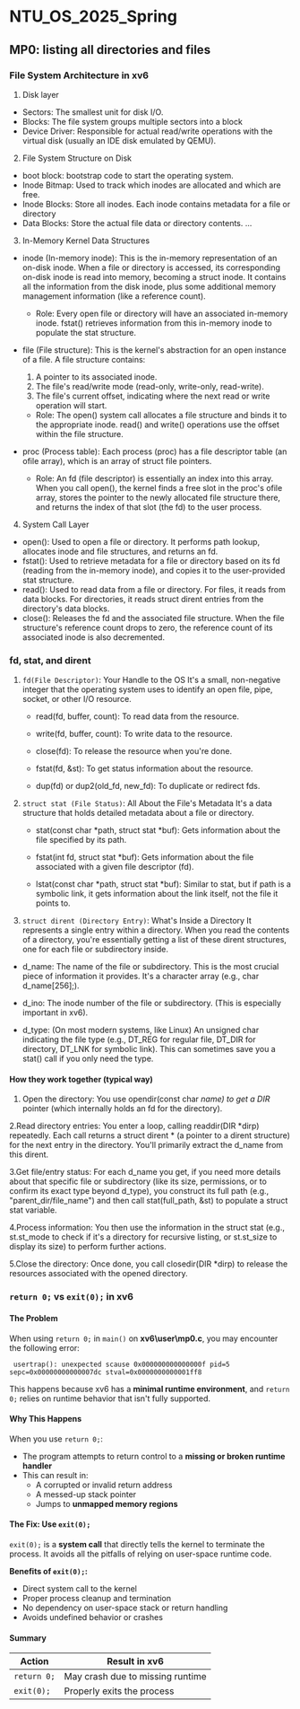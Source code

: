 # NTU_OS_2025_Spring

## MP0: listing all directories and files

### File System Architecture in xv6
1. Disk layer 
- Sectors:  The smallest unit for disk I/O.
- Blocks: The file system groups multiple sectors into a block
- Device Driver: Responsible for actual read/write operations with the virtual disk (usually an IDE disk emulated by QEMU).
2. File System Structure on Disk
- boot block: bootstrap code to start the operating system.
- Inode Bitmap: Used to track which inodes are allocated and which are free.
- Inode Blocks: Store all inodes. Each inode contains metadata for a file or directory
- Data Blocks: Store the actual file data or directory contents. 
...
3. In-Memory Kernel Data Structures
- inode (In-memory inode): This is the in-memory representation of an on-disk inode. When a file or directory is accessed, its corresponding on-disk inode is read into memory, becoming a struct inode. It contains all the information from the disk inode, plus some additional memory management information (like a reference count).

    - Role: Every open file or directory will have an associated in-memory inode. fstat() retrieves information from this in-memory inode to populate the stat structure.

- file (File structure): This is the kernel's abstraction for an open instance of a file. A file structure contains:

    1. A pointer to its associated inode.
    2. The file's read/write mode (read-only, write-only, read-write).
    3. The file's current offset, indicating where the next read or write operation will start.

    - Role: The open() system call allocates a file structure and binds it to the appropriate inode. read() and write() operations use the offset within the file structure.

- proc (Process table): Each process (proc) has a file descriptor table (an ofile array), which is an array of struct file pointers.

    - Role: An fd (file descriptor) is essentially an index into this array. When you call open(), the kernel finds a free slot in the proc's ofile array, stores the pointer to the newly allocated file structure there, and returns the index of that slot (the fd) to the user process.
4. System Call Layer
- open(): Used to open a file or directory. It performs path lookup, allocates inode and file structures, and returns an fd.
- fstat(): Used to retrieve metadata for a file or directory based on its fd (reading from the in-memory inode), and copies it to the user-provided stat structure.
- read(): Used to read data from a file or directory. For files, it reads from data blocks. For directories, it reads struct dirent entries from the directory's data blocks.
- close(): Releases the fd and the associated file structure. When the file structure's reference count drops to zero, the reference count of its associated inode is also decremented.

### fd, stat, and dirent
1. `fd(File Descriptor)`: Your Handle to the OS
It's a small, non-negative integer that the operating system uses to identify an open file, pipe, socket, or other I/O resource.
    - read(fd, buffer, count): To read data from the resource.

    - write(fd, buffer, count): To write data to the resource.

    - close(fd): To release the resource when you're done.

    - fstat(fd, &st): To get status information about the resource.

    - dup(fd) or dup2(old_fd, new_fd): To duplicate or redirect fds.

2. `struct stat (File Status)`: All About the File's Metadata
It's a data structure that holds detailed metadata about a file or directory. 
    - stat(const char *path, struct stat *buf): Gets information about the file specified by its path.

    - fstat(int fd, struct stat *buf): Gets information about the file associated with a given file descriptor (fd).

    - lstat(const char *path, struct stat *buf): Similar to stat, but if path is a symbolic link, it gets information about the link itself, not the file it points to.

3. `struct dirent (Directory Entry)`: What's Inside a Directory
It  represents a single entry within a directory. When you read the contents of a directory, you're essentially getting a list of these dirent structures, one for each file or subdirectory inside.

- d_name: The name of the file or subdirectory. This is the most crucial piece of information it provides. It's a character array (e.g., char d_name[256];).

- d_ino: The inode number of the file or subdirectory. (This is especially important in xv6).

- d_type: (On most modern systems, like Linux) An unsigned char indicating the file type (e.g., DT_REG for regular file, DT_DIR for directory, DT_LNK for symbolic link). This can sometimes save you a stat() call if you only need the type.


#### How they work together (typical way)
1. Open the directory: You use opendir(const char *name) to get a DIR* pointer (which internally holds an fd for the directory).

2.Read directory entries: You enter a loop, calling readdir(DIR *dirp) repeatedly. Each call returns a struct dirent * (a pointer to a dirent structure) for the next entry in the directory. You'll primarily extract the d_name from this dirent.

3.Get file/entry status: For each d_name you get, if you need more details about that specific file or subdirectory (like its size, permissions, or to confirm its exact type beyond d_type), you construct its full path (e.g., "parent_dir/file_name") and then call stat(full_path, &st) to populate a struct stat variable.

4.Process information: You then use the information in the struct stat (e.g., st.st_mode to check if it's a directory for recursive listing, or st.st_size to display its size) to perform further actions.

5.Close the directory: Once done, you call closedir(DIR *dirp) to release the resources associated with the opened directory.

### `return 0;` vs `exit(0);` in xv6

#### The Problem
When using `return 0;` in `main()` on **xv6\user\mp0.c**, you may encounter the following error:

`
usertrap(): unexpected scause 0x000000000000000f pid=5
sepc=0x00000000000007dc stval=0x0000000000001ff8`


This happens because xv6 has a **minimal runtime environment**, and `return 0;` relies on runtime behavior that isn't fully supported.

#### Why This Happens

When you use `return 0;`:
- The program attempts to return control to a **missing or broken runtime handler**
- This can result in:
  - A corrupted or invalid return address
  - A messed-up stack pointer
  - Jumps to **unmapped memory regions**

#### The Fix: Use `exit(0);`

`exit(0);` is a **system call** that directly tells the kernel to terminate the process. It avoids all the pitfalls of relying on user-space runtime code.

**Benefits of `exit(0);`:**
- Direct system call to the kernel
- Proper process cleanup and termination
- No dependency on user-space stack or return handling
- Avoids undefined behavior or crashes

#### Summary

| Action      | Result in xv6                   |
|-------------|----------------------------------|
| `return 0;` | May crash due to missing runtime |
| `exit(0);`  | Properly exits the process       |